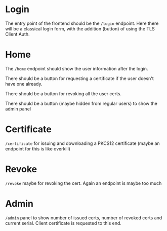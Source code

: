 # Login
The entry point of the frontend should be the `/login` endpoint. Here there will be a classical login form, with the addition (button) 
of using the TLS Client Auth.

# Home
The `/home` endpoint should show the user information after the login.

There should be a button for requesting a certificate if the user doesn't have one already.

There should be a button for revoking all the user certs.

There should be a button (maybe hidden from regular users) to show the admin panel

# Certificate
`/certificate` for issuing and downloading a PKCS12 certificate (maybe an endpoint for this is like overkill)

# Revoke
`/revoke` maybe for revoking the cert. Again an endpoint is maybe too much

# Admin
`/admin` panel to show number of issued certs, number of revoked certs and current serial. Client certificate is requested to this end.